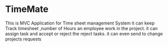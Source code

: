 # TimeMate
 This is MVC Application for Time sheet management System it can keep Track timesheet ,number of Hours an employee work in the project.
it can assign task and accept or reject the reject tasks.
it can even send to change projects requests
